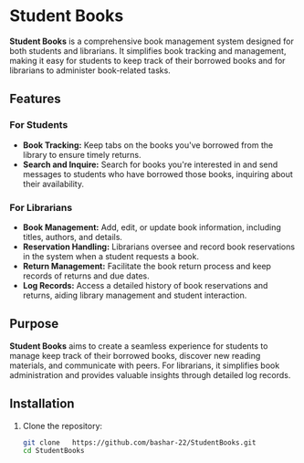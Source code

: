 # Student Books

**Student Books** is a comprehensive book management system designed for both students and librarians. It simplifies book tracking and management, making it easy for students to keep track of their borrowed books and for librarians to administer book-related tasks.

## Features

### For Students

- **Book Tracking:** Keep tabs on the books you've borrowed from the library to ensure timely returns.
- **Search and Inquire:** Search for books you're interested in and send messages to students who have borrowed those books, inquiring about their availability.

### For Librarians

- **Book Management:** Add, edit, or update book information, including titles, authors, and details.
- **Reservation Handling:** Librarians oversee and record book reservations in the system when a student requests a book.
- **Return Management:** Facilitate the book return process and keep records of returns and due dates.
- **Log Records:** Access a detailed history of book reservations and returns, aiding library management and student interaction.

## Purpose

**Student Books** aims to create a seamless experience for students to manage keep track of their borrowed books, discover new reading materials, and communicate with peers. For librarians, it simplifies book administration and provides valuable insights through detailed log records.

## Installation

1. Clone the repository:
   ```bash
   git clone   https://github.com/bashar-22/StudentBooks.git
   cd StudentBooks

